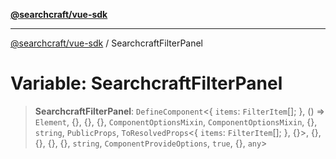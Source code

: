 [**@searchcraft/vue-sdk**](https://docs.searchcraft.io/reference/sdk/vue/README.md)

***

[@searchcraft/vue-sdk](https://docs.searchcraft.io/reference/sdk/vue/globals.md) / SearchcraftFilterPanel

# Variable: SearchcraftFilterPanel

> **SearchcraftFilterPanel**: `DefineComponent`\<\{ `items`: `FilterItem`[]; \}, () => `Element`, \{\}, \{\}, \{\}, `ComponentOptionsMixin`, `ComponentOptionsMixin`, \{\}, `string`, `PublicProps`, `ToResolvedProps`\<\{ `items`: `FilterItem`[]; \}, \{\}\>, \{\}, \{\}, \{\}, \{\}, `string`, `ComponentProvideOptions`, `true`, \{\}, `any`\>
